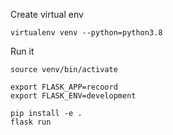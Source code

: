 Create virtual env
```console
virtualenv venv --python=python3.8
```


Run it
```console
source venv/bin/activate

export FLASK_APP=recoord
export FLASK_ENV=development

pip install -e .
flask run
```
